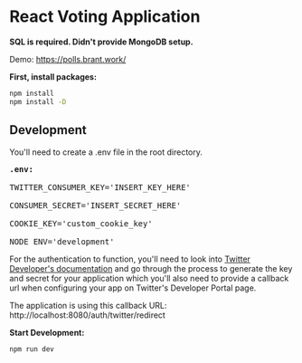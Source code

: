 # React Voting Application
<b>SQL is required. Didn't provide MongoDB setup.</b>

Demo: https://polls.brant.work/

<b>First, install packages:</b>
``` bash
npm install
npm install -D
```

## Development
You'll need to create a .env file in the root directory.
<pre>
<b>.env:</b>

TWITTER_CONSUMER_KEY='INSERT_KEY_HERE'

CONSUMER_SECRET='INSERT_SECRET_HERE'

COOKIE_KEY='custom_cookie_key'

NODE_ENV='development'
</pre>

For the authentication to function, you'll need to look into <a href="https://developer.twitter.com/en/docs">Twitter Developer's documentation</a> 
and go through the process to generate the key and secret for your application which you'll also need to 
provide a callback url when configuring your app on Twitter's Developer Portal page.

The application is using this callback URL: http://localhost:8080/auth/twitter/redirect

<b>Start Development:</b>
``` bash
npm run dev
```
